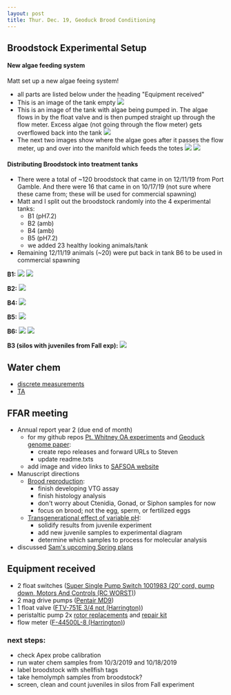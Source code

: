 ```yaml
---
layout: post
title: Thur. Dec. 19, Geoduck Brood Conditioning 
---
```


## Broodstock Experimental Setup
#### New algae feeding system
Matt set up a new algae feeing system!

- all parts are listed below under the heading "Equipment received"
- This is an image of the tank empty
[![](https://drive.google.com/uc?export=view&id=15HXsbDojN97A0jxBvWhjLv9VDUducBfT)](https://drive.google.com/file/d/15HXsbDojN97A0jxBvWhjLv9VDUducBfT/view?usp=sharing)
- This is an image of the tank with algae being pumped in. The algae flows in by the float valve and is then pumped straight up through the flow meter. Excess algae (not going through the flow meter) gets overflowed back into the tank
[![](https://drive.google.com/uc?export=view&id=1gy5i828fz2ryOlOXf9o8DBXY-XRNI-I1)](https://drive.google.com/file/d/1gy5i828fz2ryOlOXf9o8DBXY-XRNI-I1/view?usp=sharing)
- The next two images show where the algae goes after it passes the flow meter, up and over into the manifold which feeds the totes
[![](https://drive.google.com/uc?export=view&id=1hVcD_8v-dowquTg52s2aNZrZB1BJylvo)](https://drive.google.com/file/d/1hVcD_8v-dowquTg52s2aNZrZB1BJylvo/view?usp=sharing)
[![](https://drive.google.com/uc?export=view&id=1kaB-Hh5LKCZ0z_rSwDnOh6LXs_dId2y8)](https://drive.google.com/file/d/1kaB-Hh5LKCZ0z_rSwDnOh6LXs_dId2y8/view?usp=sharing)

#### Distributing Broodstock into treatment tanks

- There were a total of ~120 broodstock that came in on 12/11/19 from Port Gamble. And there were 16 that came in on 10/17/19 (not sure where these came from; these will be used for commercial spawning)
- Matt and I split out the broodstock randomly into the 4 experimental tanks:
	- B1 (pH7.2)
	- B2 (amb) 
	- B4 (amb)
	- B5 (pH7.2)
	- we added 23 healthy looking animals/tank 
- Remaining 12/11/19 animals (~20) were put back in tank B6 to be used in commercial spawning


**B1:**
[![](https://drive.google.com/uc?export=view&id=1XIgjyuVWah3fc4aAUIwgVnAb_qMB2AA7)](https://drive.google.com/file/d/1XIgjyuVWah3fc4aAUIwgVnAb_qMB2AA7/view?usp=sharing)
[![](https://drive.google.com/uc?export=view&id=1yD3Wh4J7fvVZKrAnp9END0-F7SWlyYVP)](https://drive.google.com/file/d/1yD3Wh4J7fvVZKrAnp9END0-F7SWlyYVP/view?usp=sharing)

**B2:**
[![](https://drive.google.com/uc?export=view&id=1be7_Rtq4e0IJrCRmmcMtZ8rVyP0v9_Lf)](https://drive.google.com/file/d/1be7_Rtq4e0IJrCRmmcMtZ8rVyP0v9_Lf/view?usp=sharing)

**B4:**
[![](https://drive.google.com/uc?export=view&id=1_bq1RqRNDIaXS_3ph2EkQtAMqIOl_WsX)](https://drive.google.com/file/d/1_bq1RqRNDIaXS_3ph2EkQtAMqIOl_WsX/view?usp=sharing)

**B5:**
[![](https://drive.google.com/uc?export=view&id=1MPiWBTXWTaexwEkaKztty4wfPaloaKIY)](https://drive.google.com/file/d/1MPiWBTXWTaexwEkaKztty4wfPaloaKIY/view?usp=sharing)

**B6:**
[![](https://drive.google.com/uc?export=view&id=1v5XFR9RorU9JQECOpO9jozz5pY0CvU78)](https://drive.google.com/file/d/1v5XFR9RorU9JQECOpO9jozz5pY0CvU78/view?usp=sharing)
[![](https://drive.google.com/uc?export=view&id=1tvXv2PHcKe0pbeSquOju9qzFG7ZH137t)](https://drive.google.com/file/d/1tvXv2PHcKe0pbeSquOju9qzFG7ZH137t/view?usp=sharing)

**B3 (silos with juveniles from Fall exp):**
[![](https://drive.google.com/uc?export=view&id=14nDzP-rc3geUYqZt0VoghPczLH_oIjx2)](https://drive.google.com/file/d/14nDzP-rc3geUYqZt0VoghPczLH_oIjx2/view?usp=sharing)

## Water chem
- [discrete measurements](https://github.com/shellytrigg/P_generosa/blob/master/Water_Chemistry/data/Titrator/Daily_Temp_pH_Sal.csv)
- [TA](https://github.com/shellytrigg/P_generosa/tree/master/Water_Chemistry/Data/Titrator/20191219)

## FFAR meeting
- Annual report year 2 (due end of month)
	- for my github repos [Pt. Whitney OA experiments](https://github.com/shellytrigg/P_generosa) and [Geoduck genome paper](https://github.com/shellytrigg/Shelly_Pgenerosa):
		- create repo releases and forward URLs to Steven
		- update readme.txts 
	- add image and video links to [SAFSOA website](https://safsoa.wordpress.com/)
- Manuscript directions
	- [Brood reproduction](https://docs.google.com/document/d/1YRoMQprj-cUQzBWzJ9lwSXrLbU3UYlutvDPb2QNlcMQ/edit?usp=sharing):
		- finish developing VTG assay
		- finish histology analysis
		- don't worry about Ctenidia, Gonad, or Siphon samples for now
		- focus on brood; not the egg, sperm, or fertilized eggs
	- [Transgenerational effect of variable pH](https://docs.google.com/document/d/1aIho7R27-cXpDpuRKlQY_p-3Bi7-HlZMNQcTtH_bigI/edit?usp=sharing):
		- solidify results from juvenile experiment
		- add new juvenile samples to experimental diagram 
		- determine which samples to process for molecular analysis
- discussed [Sam's upcoming Spring plans](https://drive.google.com/drive/folders/1C0io-n0_0PZ_1kE0ATwalh7sWv46eXoh)

## Equipment received
- 2 float switches ([Super Single Pump Switch 1001983 (20’ cord, pump down, Motors And Controls (RC WORST)](https://www.rcworst.com/SJE-Rhombus-20SSD1WP-Super-Single-Pump-Switch-120V-Pump-Down-20-Cord-W/Plug-p1490.html))
- 2 mag drive pumps ([Pentair MD9](https://pentairaes.com/danner-magnetic-drive-pumps.html))
- 1 float valve ([FTV-751E 3/4 npt (Harrington)](https://store.hipco.com/viewProduct?rlProdNum=FTV-751E))
- peristaltic pump 2x [rotor replacements](https://www.coleparmer.com/i/masterflex-l-s-easy-load-ii-pump-head-for-high-performance-precision-tubing-replacement-rotor-assembly-ss-rotor/7720069?searchterm=EW-77200-69) and [repair kit](https://www.coleparmer.com/i/masterflex-l-s-gear-service-kits-for-6-to-600-rpm-drives/0755306?searchterm=EW-07553-06)
- flow meter ([F-44500L-8 (Harrington)](https://store.hipco.com/viewProduct?rlProdNum=F-44500L-8))

### next steps:
- check Apex probe calibration
- run water chem samples from 10/3/2019 and 10/18/2019
- label broodstock with shellfish tags
- take hemolymph samples from broodstock?
- screen, clean and count juveniles in silos from Fall experiment